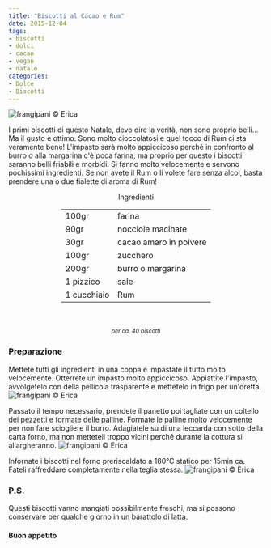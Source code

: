 ```yaml
---
title: "Biscotti al Cacao e Rum"
date: 2015-12-04
tags:
- biscotti
- dolci
- cacao
- vegan
- natale
categories:
- Dolce
- Biscotti
---
```

![](header.jpg "frangipani © Erica")

I primi biscotti di questo Natale, devo dire la verità, non sono proprio belli... Ma il gusto è ottimo. Sono molto cioccolatosi e quel tocco di Rum ci sta veramente bene! L'impasto sarà molto appiccicoso perché in confronto al burro o alla margarina c'è poca farina, ma proprio per questo i biscotti saranno belli friabili e morbidi. Si fanno molto velocemente e servono pochissimi ingredienti. Se non avete il Rum o li volete fare senza alcol, basta prendere una o due fialette di aroma di Rum!


<div id="wrapper" style="text-align: center">
  <div id="yourdiv" style="display: inline-block;">
    <div class="ingredients">
      <div class="ingredients-title">Ingredienti</div>
      <table>
        <tbody>
          </tr>
          <tr>
            <td>100gr</td>
            <td>farina</td>
          </tr>
          <tr>
            <td>90gr</td>
            <td>nocciole macinate</td>
          </tr>
          <tr>
            <td>30gr</td>
            <td>cacao amaro in polvere</td>
          </tr>
          <tr>
            <td>100gr</td>
            <td>zucchero</td>
          </tr>
          <tr>
            <td>200gr</td>
            <td>burro o margarina</td>
          </tr>
          <tr>
            <td>1 pizzico</td>
            <td>sale</td>
          </tr>
          <tr>
            <td>1 cucchiaio</td>
            <td>Rum</td>     
          </tr>
        </tbody>
      </table>
      <br></br>
      <i class="pull-right" style="font-size: 80%;">per ca. 40 biscotti</i>
    </div>
  </div>
</div>


<h3>
  <font color="grey">
    <i class="fa fa-cogs"></i>
  </font> Preparazione
</h3>

Mettete tutti gli ingredienti in una coppa e impastate il tutto molto velocemente. Otterrete un impasto molto appiccicoso. Appiattite l'impasto, avvolgetelo con della pellicola trasparente e mettetelo in frigo per un'oretta.
![](impasto.jpg "frangipani © Erica")

Passato il tempo necessario, prendete il panetto poi tagliate con un coltello dei pezzetti e formate delle palline. Formate le palline molto velocemente per non fare sciogliere il burro. Adagiatele su di una leccarda con sotto della carta forno, ma non metteteli troppo vicini perché durante la cottura si allargheranno.
![](teglia.jpg "frangipani © Erica")

Infornate i biscotti nel forno preriscaldato a 180°C statico per 15min ca. Fateli raffreddare completamente nella teglia stessa.
![](risultato.jpg "frangipani © Erica")


<h3>
  <font color="#FFCC00">
    <i class="fa fa-lightbulb-o"></i>
  </font> P.S.
</h3>

Questi biscotti vanno mangiati possibilmente freschi, ma si possono conservare per qualche giorno in un barattolo di latta.

<h4>Buon appetito
  <font color="red">
    <i class="fa fa-smile-o"></i>
  </font>
</h4>